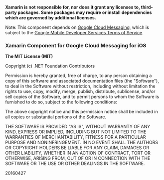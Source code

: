 **Xamarin is not responsible for, nor does it grant any licenses to, third-party packages. Some packages may require or install dependencies which are governed by additional licenses.**

Note: This component depends on [Google Cloud Messaging](https://developers.google.com/cloud-messaging/ios/start), which is subject to the [Google Mobile Developer Services Terms of Service](https://developers.google.com/mobile/terms).

### Xamarin Component for Google Cloud Messaging for iOS

**The MIT License (MIT)**

Copyright (c) .NET Foundation Contributors

Permission is hereby granted, free of charge, to any person obtaining a copy of this software and associated documentation files (the "Software"), to deal in the Software without restriction, including without limitation the rights to use, copy, modify, merge, publish, distribute, sublicense, and/or sell copies of the Software, and to permit persons to whom the Software is furnished to do so, subject to the following conditions:

The above copyright notice and this permission notice shall be included in all copies or substantial portions of the Software.

THE SOFTWARE IS PROVIDED "AS IS", WITHOUT WARRANTY OF ANY KIND, EXPRESS OR IMPLIED, INCLUDING BUT NOT LIMITED TO THE WARRANTIES OF MERCHANTABILITY, FITNESS FOR A PARTICULAR PURPOSE AND NONINFRINGEMENT. IN NO EVENT SHALL THE AUTHORS OR COPYRIGHT HOLDERS BE LIABLE FOR ANY CLAIM, DAMAGES OR OTHER LIABILITY, WHETHER IN AN ACTION OF CONTRACT, TORT OR OTHERWISE, ARISING FROM, OUT OF OR IN CONNECTION WITH THE SOFTWARE OR THE USE OR OTHER DEALINGS IN THE SOFTWARE.

20160427
